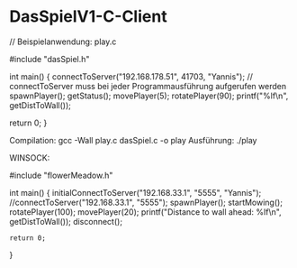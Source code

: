# DasSpielV1-C-Client

// Beispielanwendung: play.c

#include "dasSpiel.h"

int main()
{
	connectToServer("192.168.178.51", 41703, "Yannis");  // connectToServer muss bei jeder Programmausführung aufgerufen werden 
	spawnPlayer();
	getStatus();
	movePlayer(5);
  rotatePlayer(90);
	printf("%lf\n", getDistToWall());

  return 0;
}

Compilation: gcc -Wall play.c dasSpiel.c -o play
Ausführung: ./play



WINSOCK:

#include "flowerMeadow.h"

int main()
{
	initialConnectToServer("192.168.33.1", "5555", "Yannis");
	//connectToServer("192.168.33.1", "5555");
	spawnPlayer();
	startMowing();
	rotatePlayer(100);
	movePlayer(20);
	printf("Distance to wall ahead: %lf\n", getDistToWall());
	disconnect();

    return 0;
}
